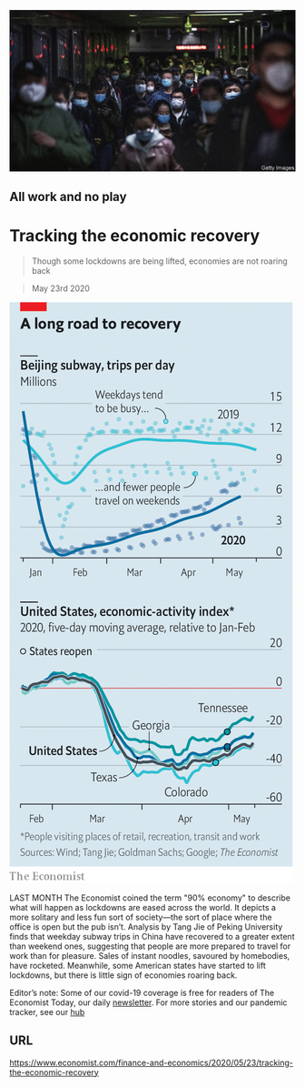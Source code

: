 ![](./images/20200523_FNP502.jpg)

## All work and no play

# Tracking the economic recovery

> Though some lockdowns are being lifted, economies are not roaring back

> May 23rd 2020

![](./images/20200523_FNC655.png)

LAST MONTH The Economist coined the term "90% economy" to describe what will happen as lockdowns are eased across the world. It depicts a more solitary and less fun sort of society—the sort of place where the office is open but the pub isn’t. Analysis by Tang Jie of Peking University finds that weekday subway trips in China have recovered to a greater extent than weekend ones, suggesting that people are more prepared to travel for work than for pleasure. Sales of instant noodles, savoured by homebodies, have rocketed. Meanwhile, some American states have started to lift lockdowns, but there is little sign of economies roaring back.

Editor’s note: Some of our covid-19 coverage is free for readers of The Economist Today, our daily [newsletter](https://www.economist.com/https://my.economist.com/user#newsletter). For more stories and our pandemic tracker, see our [hub](https://www.economist.com//news/2020/03/11/the-economists-coverage-of-the-coronavirus)

## URL

https://www.economist.com/finance-and-economics/2020/05/23/tracking-the-economic-recovery
